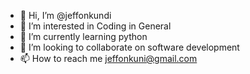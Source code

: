 - 👋 Hi, I’m @jeffonkundi
- 👀 I’m interested in Coding in General
- 🌱 I’m currently learning python
- 💞️ I’m looking to collaborate on software development
- 📫 How to reach me jeffonkuni@gmail.com

<!---
jeffonkundi/jeffonkundi is a ✨ special ✨ repository because its `README.md` (this file) appears on your GitHub profile.
You can click the Preview link to take a look at your changes.
--->
